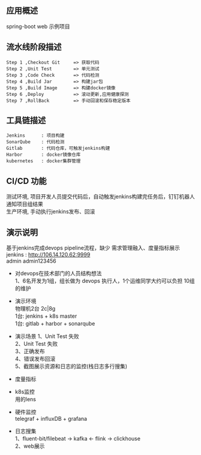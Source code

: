 ## 应用概述
spring-boot web 示例项目  

## 流水线阶段描述 
```
Step 1 ,Checkout Git     => 获取代码   
Step 2 ,Unit Test        => 单元测试
Step 3 ,Code Check       => 代码检测   
Step 4 ,Build Jar        => 构建jar包
Step 5 ,Build Image      => 构建docker镜像   
Step 6 ,Deploy           => 滚动更新,应用健康探测  
Step 7 ,RollBack         => 手动回滚和保存稳定版本       
```

## 工具链描述 
```
Jenkins      : 项目构建   
SonarQube    : 代码检测   
Gitlab       : 代码仓库，可触发jenkins构建   
Harbor       : docker镜像仓库   
kubernetes   : docker集群管理   
```
## CI/CD 功能
测试环境, 项目开发人员提交代码后，自动触发jenkins构建完任务后，钉钉机器人通知项目组结果   
生产环境, 手动执行jenkins发布、回滚  

## 演示说明
基于jenkins完成devops pipeline流程，缺少 需求管理融入、度量指标展示  
jenkins : http://106.14.120.62:9999    
admin admin123456   

* 对devops在技术部门的人员结构想法  
1、6名开发为1组，组长做为 devops 执行人，1个运维同学大约可以负担 10组的维护    

* 演示环境  
物理机2台 2c|8g  
1台: jenkins + k8s master  
1台: gitlab + harbor + sonarqube  

* 演示场景
1、Unit Test 失败  
2、Unit Test 失败  
3、正确发布  
4、错误发布回滚  
5、截图展示资源和日志的监控(栈日志多行搜集)  

* 度量指标  
- k8s监控  
用的lens   

- 硬件监控  
telegraf + influxDB + grafana  

- 日志搜集   
1、fluent-bit/filebeat -> kafka <- flink -> clickhouse  
2、web展示  

